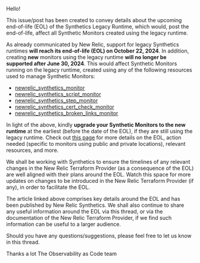 Hello!

This issue/post has been created to convey details about the upcoming end-of-life (EOL) of the Synthetics Legacy Runtime, which would, post the end-of-life, affect all Synthetic Monitors created using the legacy runtime.

As already communicated by New Relic, support for legacy Synthetics runtimes **will reach its end-of-life (EOL) on October 22, 2024**. In addition, creating **new** monitors using the legacy runtime **will no longer be supported after June 30, 2024**. This would affect Synthetic Monitors running on the legacy runtime, created using any of the following resources used to manage Synthetic Monitors:

- [newrelic_synthetics_monitor](https://registry.terraform.io/providers/newrelic/newrelic/3.36.1/docs/resources/synthetics_monitor)
- [newrelic_synthetics_script_monitor](https://registry.terraform.io/providers/newrelic/newrelic/3.36.1/docs/resources/synthetics_script_monitor)
- [newrelic_synthetics_step_monitor](https://registry.terraform.io/providers/newrelic/newrelic/3.36.1/docs/resources/setics_step_monitor)
- [newrelic_synthetics_cert_check_monitor](https://registry.terraform.io/providers/newrelic/newrelic/3.36.1/docs/resources/synthetics_cert_check_monitor)
- [newrelic_synthetics_broken_links_monitor](https://registry.terraform.io/providers/newrelic/newrelic/3.36.1/docs/resources/synthetics_broken_links_monitor)

In light of the above, kindly **upgrade your Synthetic Monitors to the new runtime** at the earliest (before the date of the EOL), if they are still using the legacy runtime. Check out [this page](https://forum.newrelic.com/s/hubtopic/aAXPh0000001brxOAA/upcoming-endoflife-legacy-synthetics-runtimes-and-cpm) for more details on the EOL, action needed (specific to monitors using public and private locations), relevant resources, and more.

We shall be working with Synthetics to ensure the timelines of any relevant changes in the New Relic Terraform Provider (as a consequence of the EOL) are well aligned with their plans around the EOL. Watch this space for more updates on changes to be introduced in the New Relic Terraform Provider (if any), in order to facilitate the EOL.

The article linked above comprises key details around the EOL and has been published by New Relic Synthetics. We shall also continue to share any useful information around the EOL via this thread, or via the documentation of the New Relic Terraform Provider, if we find such information can be useful to a larger audience.

Should you have any questions/suggestions, please feel free to let us know in this thread.

Thanks a lot
The Observability as Code team
